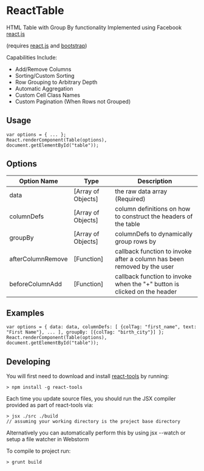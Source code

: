 # ReactTable

HTML Table with Group By functionality Implemented using Facebook [react.js](https://github.com/facebook/react)

(requires [react.js](https://github.com/facebook/react) and [bootstrap](https://github.com/twbs/bootstrap))

Capabilities Include:

- Add/Remove Columns
- Sorting/Custom Sorting
- Row Grouping to Arbitrary Depth
- Automatic Aggregation
- Custom Cell Class Names
- Custom Pagination (When Rows not Grouped)

## Usage

    var options = { ... };
    React.renderComponent(Table(options), document.getElementById("table"));

## Options

Option Name        |Type              |Description
-------------------|------------------|------------
data               |[Array of Objects]|the raw data array (Required)
columnDefs         |[Array of Objects]|column definitions on how to construct the headers of the table
groupBy            |[Array of Objects]|columnDefs to dynamically group rows by
afterColumnRemove  |[Function]        |callback function to invoke after a column has been removed by the user
beforeColumnAdd    |[Function]        |callback function to invoke when the "+" button is clicked on the header

## Examples

    var options = { data: data, columnDefs: [ {colTag: "first_name", text: "First Name"}, ... ], groupBy: [{colTag: "birth_city"}] };
    React.renderComponent(Table(options), document.getElementById("table"));

## Developing

You will first need to download and install [react-tools](http://facebook.github.io/react/docs/tooling-integration.html) by running:

    > npm install -g react-tools

Each time you update source files, you should run the JSX compiler provided as part of react-tools via:

    > jsx ./src ./build
    // assuming your working directory is the project base directory

Alternatively you can automatically perform this by using jsx --watch or setup a file watcher in Webstorm

To compile to project run:

    > grunt build
